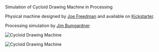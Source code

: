 Simulation of Cycloid Drawing Machine in Processing

Physical machine designed by [Joe Freedman](https://kickstarter.com/projects/1765367532/cycloid-drawing-machine) and available on [Kickstarter](https://kickstarter.com/projects/1765367532/cycloid-drawing-machine).

Processing simulation by [Jim Bumgardner](http://krazydad.com/about.php)

![Cycloid Drawing Machine](http://i.imgur.com/q4CFLI6.png "Cycloid Drawing Machine")

![Cycloid Drawing Machine](http://i.imgur.com/VXcrre2.png "Cycloid Drawing Machine")

